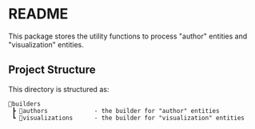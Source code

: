 # README

This package stores the utility functions to process "author" entities and "visualization" entities.

## Project Structure

This directory is structured as:

```
📂builders
 ┣ 📂authors             - the builder for "author" entities
 ┗ 📂visualizations      - the builder for "visualization" entities
```
